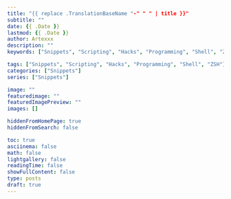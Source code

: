```yaml
---
title: "{{ replace .TranslationBaseName "-" " " | title }}"
subtitle: ""
date: {{ .Date }}
lastmod: {{ .Date }}
author: Artexxx
description: ""
keywords: ["Snippets", "Scripting", "Hacks", "Programming", "Shell", "ZSH"]

tags: ["Snippets", "Scripting", "Hacks", "Programming", "Shell", "ZSH"]
categories: ["Snippets"]
series: ["Snippets"]

image: ""
featuredimage: ""
featuredImagePreview: ""
images: []

hiddenFromHomePage: true
hiddenFromSearch: false

toc: true
asciinema: false
math: false
lightgallery: false
readingTime: false
showFullContent: false
type: posts
draft: true
---
```


<!-- markdownlint-disable MD025 -->
